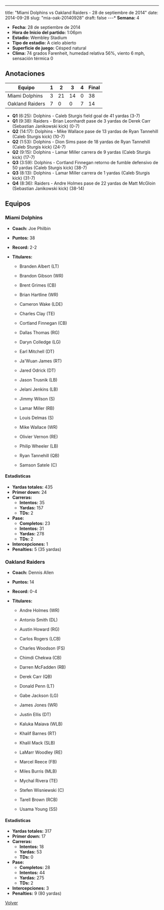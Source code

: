 ---
title: "Miami Dolphins vs Oakland Raiders - 28 de septiembre de 2014"
date: 2014-09-28
slug: "mia-oak-20140928"
draft: false
---* **Semana:** 4
* **Fecha:** 28 de septiembre de 2014
* **Hora de Inicio del partido:** 1:06pm
* **Estadio:** Wembley Stadium
* **Tipo de estadio:** A cielo abierto
* **Superficie de juego:** Césped natural
* **Clima:** 74 grados Farenheit, humedad relativa 56%, viento 6 mph, sensación térmica 0




## Anotaciones
| Equipo | 1 | 2 | 3 | 4 | Final |
|--------|---|---|---|---|-------|
| Miami Dolphins  | 3 | 21 | 14 | 0  | 38 |
| Oakland Raiders  | 7 | 0 | 0 | 7  | 14 |
* **Q1** (6:25): Dolphins - Caleb Sturgis field goal de 41 yardas (3-7)
* **Q1** (9:38): Raiders - Brian Leonhardt pase de 3 yardas de Derek Carr (Sebastian Janikowski kick) (0-7)
* **Q2** (14:17): Dolphins - Mike Wallace pase de 13 yardas de Ryan Tannehill (Caleb Sturgis kick) (10-7)
* **Q2** (1:53): Dolphins - Dion Sims pase de 18 yardas de Ryan Tannehill (Caleb Sturgis kick) (24-7)
* **Q2** (9:15): Dolphins - Lamar Miller carrera de 9 yardas (Caleb Sturgis kick) (17-7)
* **Q3** (3:59): Dolphins - Cortland Finnegan retorno de fumble defensivo de 50 yardas (Caleb Sturgis kick) (38-7)
* **Q3** (8:13): Dolphins - Lamar Miller carrera de 1 yardas (Caleb Sturgis kick) (31-7)
* **Q4** (8:36): Raiders - Andre Holmes pase de 22 yardas de Matt McGloin (Sebastian Janikowski kick) (38-14)


## Equipos


### Miami Dolphins
* **Coach:** Joe Philbin
* **Puntos:** 38
* **Record:** 2-2
* **Titulares:** 

  * Branden Albert (LT) 

  * Brandon Gibson (WR) 

  * Brent Grimes (CB) 

  * Brian Hartline (WR) 

  * Cameron Wake (LDE) 

  * Charles Clay (TE) 

  * Cortland Finnegan (CB) 

  * Dallas Thomas (RG) 

  * Daryn Colledge (LG) 

  * Earl Mitchell (DT) 

  * Ja'Wuan James (RT) 

  * Jared Odrick (DT) 

  * Jason Trusnik (LB) 

  * Jelani Jenkins (LB) 

  * Jimmy Wilson (S) 

  * Lamar Miller (RB) 

  * Louis Delmas (S) 

  * Mike Wallace (WR) 

  * Olivier Vernon (RE) 

  * Philip Wheeler (LB) 

  * Ryan Tannehill (QB) 

  * Samson Satele (C) 

#### Estadísticas
* **Yardas totales:** 435
* **Primer down:** 24
* **Carreras:**
  * **Intentos:** 35
  * **Yardas:** 157
  * **TDs:** 2
* **Pase:**
  * **Completos:** 23
  * **Intentos:** 31
  * **Yardas:** 278
  * **TDs:** 2
* **Intercepciones:** 1
* **Penalties:** 5 (35 yardas)

### Oakland Raiders
* **Coach:** Dennis Allen
* **Puntos:** 14
* **Record:** 0-4
* **Titulares:** 

  * Andre Holmes (WR) 

  * Antonio Smith (DL) 

  * Austin Howard (RG) 

  * Carlos Rogers (LCB) 

  * Charles Woodson (FS) 

  * Chimdi Chekwa (CB) 

  * Darren McFadden (RB) 

  * Derek Carr (QB) 

  * Donald Penn (LT) 

  * Gabe Jackson (LG) 

  * James Jones (WR) 

  * Justin Ellis (DT) 

  * Kaluka Maiava (WLB) 

  * Khalif Barnes (RT) 

  * Khalil Mack (SLB) 

  * LaMarr Woodley (RE) 

  * Marcel Reece (FB) 

  * Miles Burris (MLB) 

  * Mychal Rivera (TE) 

  * Stefen Wisniewski (C) 

  * Tarell Brown (RCB) 

  * Usama Young (SS) 

#### Estadísticas
* **Yardas totales:** 317
* **Primer down:** 17
* **Carreras:**
  * **Intentos:** 18
  * **Yardas:** 53
  * **TDs:** 0
* **Pase:**
  * **Completos:** 28
  * **Intentos:** 44
  * **Yardas:** 275
  * **TDs:** 2
* **Intercepciones:** 3
* **Penalties:** 9 (80 yardas)


[Volver](/historia/2014)
